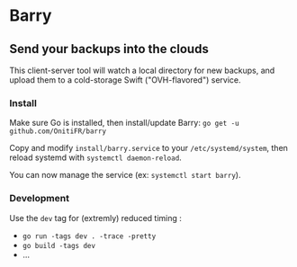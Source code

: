 # Barry
## Send your backups into the clouds

This client-server tool will watch a local directory for new backups, and
upload them to a cold-storage Swift ("OVH-flavored") service.

### Install

Make sure Go is installed, then install/update Barry: `go get -u github.com/OnitiFR/barry`

Copy and modify `install/barry.service` to your `/etc/systemd/system`, 
then reload systemd with `systemctl daemon-reload`.

You can now manage the service (ex: `systemctl start barry`).

### Development

Use the `dev` tag for (extremly) reduced timing : 
- `go run -tags dev . -trace -pretty`
- `go build -tags dev`
- …
